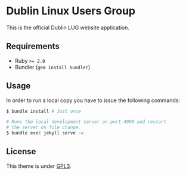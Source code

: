 # Dublin Linux Users Group
This is the official Dublin LUG website application.

## Requirements
* Ruby `>= 2.0`
* Bundler (`gem install bundler`)

## Usage
In order to run a local copy you have to issue the following commands:

```bash
$ bundle install # Just once

# Runs the local development server on port 4000 and restart
# the server on file change.
$ bundle exec jekyll serve -w
```

## License

This theme is under [GPL3](assets/LICENSE).
